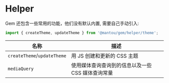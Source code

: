 # Helper

Gem 还包含一些常用的功能，他们没有默认内置, 需要自己手动引入:

```js
import { createTheme, updateTheme } from '@mantou/gem/helper/theme';
```

| 名称                        | 描述                                              |
| --------------------------- | ------------------------------------------------- |
| `createTheme`/`updateTheme` | 用 JS 创建和更新的 CSS 主题                       |
| `mediaQuery`                | 使用媒体查询查询到的信息以及一些 CSS 媒体查询常量 |
